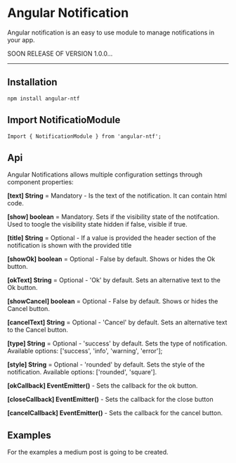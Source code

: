 # Angular Notification

Angular notification is an easy to use module to manage notifications in your app.

SOON RELEASE OF VERSION 1.0.0...

----------


## Installation

    npm install angular-ntf

## Import NotificatioModule

    Import { NotificationModule } from 'angular-ntf';


## Api

Angular Notifications allows multiple configuration settings through component properties:


**[text] String** = Mandatory - Is the text of the notification. It can contain html code.

**[show] boolean** = Mandatory. Sets if the visibility state of the notifcation. Used to toogle the visibility state hidden if false, visible if true.

**[title] String** = Optional - If a value is provided the header section of the notification is shown with the provided title

**[showOk] boolean** = Optional - False by default. Shows or hides the Ok button.

**[okText] String** = Optional - 'Ok' by default. Sets an alternative text to the Ok button.

**[showCancel] boolean** = Optional - False by default. Shows or hides the Cancel button.

**[cancelText] String** = Optional - 'Cancel' by default. Sets an alternative text to the Cancel button.

**[type] String** = Optional - 'success' by default. Sets the type of notification. Available options: ['success', 'info', 'warning', 'error'];

**[style] String** = Optional - 'rounded' by default. Sets the style of the notification. Available options: ['rounded', 'square'].

**[okCallback] EventEmitter()** - Sets the callback for the ok button.

**[closeCallback] EventEmitter()** - Sets the callback for the close button

**[cancelCallback] EventEmitter()** - Sets the callback for the cancel button.

## Examples
For the examples a medium post is going to be created.

